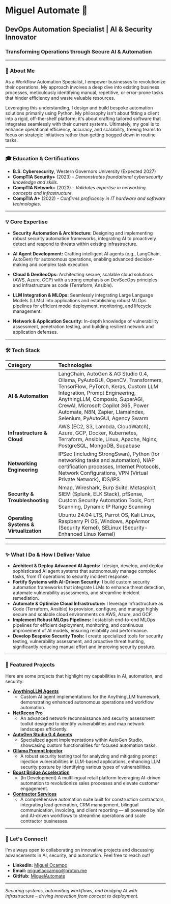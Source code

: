 # Miguel Automate 🚀

## DevOps Automation Specialist | AI & Security Innovator

### **Transforming Operations through Secure AI & Automation**

---

### 👋 About Me

As a Workflow Automation Specialist, I empower businesses to revolutionize their operations. My approach involves a deep dive into existing business processes, meticulously identifying manual, repetitive, or error-prone tasks that hinder efficiency and waste valuable resources.

Leveraging this understanding, I design and build bespoke automation solutions primarily using Python. My philosophy isn't about fitting a client into a rigid, off-the-shelf platform; it's about crafting tailored software that integrates seamlessly with their current systems. Ultimately, my goal is to enhance operational efficiency, accuracy, and scalability, freeing teams to focus on strategic initiatives rather than getting bogged down in routine tasks.

---

### 🎓 Education & Certifications

* **B.S. Cybersecurity**, Western Governors University (Expected 2027)
* **CompTIA Security+** (2023) - *Demonstrates foundational cybersecurity knowledge and skills.*
* **CompTIA Network+** (2023) - *Validates expertise in networking concepts and infrastructure.*
* **CompTIA A+** (2022) - *Confirms proficiency in IT hardware and software technologies.*

---

### 💡 Core Expertise

* **Security Automation & Architecture:** Designing and implementing robust security automation frameworks, integrating AI to proactively detect and respond to threats within existing infrastructure.

* **AI Agent Development:** Crafting intelligent AI agents (e.g., LangChain, AutoGen) for autonomous operations, enabling advanced decision-making and complex task execution.

* **Cloud & DevSecOps:** Architecting secure, scalable cloud solutions (AWS, Azure, GCP) with a strong emphasis on DevSecOps principles and infrastructure as code (Terraform, Ansible).

* **LLM Integration & MLOps:** Seamlessly integrating Large Language Models (LLMs) into applications and establishing robust MLOps pipelines for efficient model deployment, monitoring, and lifecycle management.

* **Network & Application Security:** In-depth knowledge of vulnerability assessment, penetration testing, and building resilient network and application defenses.

---

### 🛠️ Tech Stack

| Category                   | Technologies                                                                                                                                                                                                                                    |
| :------------------------- | :---------------------------------------------------------------------------------------------------------------------------------------------------------------------------------------------------------------------------------------------- |
| **AI & Automation** | LangChain, AutoGen & AG Studio 0.4, Ollama, PyAutoGUI, OpenCV, Transformers, TensorFlow, PyTorch, Keras, Custom LLM Integration, Prompt Engineering, AnythingLLM, Composio, SuperAGI, CrewAI, Microsoft Copilot 365, Power Automate, N8N, Zapier, LlamaIndex, Selenium, PyAutoGUI, Agency Swarm                                                                                                                  |
| **Infrastructure & Cloud** | AWS (EC2, S3, Lambda, CloudWatch), Azure, GCP, Docker, Kubernetes, Terraform, Ansible, Linux, Apache, Nginx, PostgreSQL, MongoDB, Supabase                                                                                                                        |
| **Networking Engineering** | IPSec (including StrongSwan), Python (for networking tasks and automation), NIAP certification processes, Internet Protocols, Network Configurations, VPN (Virtual Private Network), IDS/IPS
| **Security & Troubleshooting** | Nmap, Wireshark, Burp Suite, Metasploit, SIEM (Splunk, ELK Stack), pfSense, Custom Security Automation Tools, Port Scanning, Dynamic IP Range Scanning
| **Operating Systems & Virtualization** | Ubuntu 24.04 LTS, Parrot OS, Kali Linux, Raspberry Pi OS, Windows, AppArmor (Security Kernel), SELinux (Security-Enhanced Linux Kernel)                                                                                                                                      |

---

### ✨ What I Do & How I Deliver Value

* **Architect & Deploy Advanced AI Agents:** I design, develop, and deploy sophisticated AI agent systems that autonomously manage complex tasks, from IT operations to security incident response.
* **Fortify Systems with AI-Driven Security:** I build custom security automation frameworks that integrate LLMs to enhance threat detection, automate vulnerability assessments, and streamline incident remediation.
* **Automate & Optimize Cloud Infrastructure:** I leverage Infrastructure as Code (Terraform, Ansible) to provision, configure, and manage highly secure and scalable cloud environments on AWS, Azure, and GCP.
* **Implement Robust MLOps Pipelines:** I establish end-to-end MLOps pipelines for efficient deployment, monitoring, and continuous improvement of AI models, ensuring reliability and performance.
* **Develop Bespoke Security Tools:** I create specialized tools for security testing, vulnerability assessment, and proactive threat hunting, significantly reducing manual effort and improving security posture.

---

### 🚀 Featured Projects

Here are some projects that highlight my capabilities in AI, automation, and security:

* **[AnythingLLM Agents](https://github.com/MiguelAutomate/AnythingLLM-Custom-Agents)**
    * Custom AI agent implementations for the AnythingLLM framework, demonstrating enhanced autonomous operations and workflow automation.
* **[NetRecon Pro](https://github.com/MiguelAutomate/NetRecon-Pro)**
    * An advanced network reconnaissance and security assessment toolkit designed to identify vulnerabilities and map network landscapes efficiently.
* **[AutoGen Studio 0.4 Agents](https://github.com/MiguelAutomate/AutoGenStudio-Custom-Agents)**
    * Specialized agent implementations within AutoGen Studio, showcasing custom functionalities for focused automation tasks.
* **[Ollama Prompt Injector](https://github.com/MiguelAutomate/Ollama-Prompt-Injector)**
    * A robust security testing tool for analyzing and mitigating prompt injection vulnerabilities in LLM-based applications, enhancing LLM security posture by identifying various types of vulnerabilities.
* **[Boost Bridge Acceleration](https://github.com/MiguelAutomate/Boost-Bridge-Acceleration)**
    * (In Development) A multilingual retail platform leveraging AI-driven automation to revolutionize sales processes and elevate customer engagement.
* **[Contractor Services](https://github.com/MiguelAutomate/Contractor-Services)**
    * A comprehensive automation suite built for construction contractors, integrating lead generation, CRM management, bilingual communication, invoicing, and client reporting — all powered by n8n and AI-driven workflows to streamline operations and scale contractor businesses.

---

### 🤝 Let's Connect!

I'm always open to collaborating on innovative projects and discussing advancements in AI, security, and automation. Feel free to reach out!

* **LinkedIn:** [Miguel Ocampo](https://www.linkedin.com/in/miguel-0campo/)
* **Email:** [miguelaocampo@proton.me](mailto:miguelaocampo@proton.me)
* **GitHub:** [MiguelAutomate](https://github.com/MiguelAutomate)

---

*Securing systems, automating workflows, and bridging AI with infrastructure – driving innovation from concept to deployment.*
